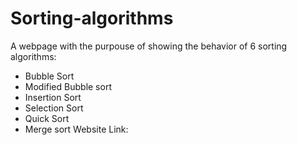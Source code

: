 # Sorting-algorithms
A webpage with the purpouse of showing the behavior of 6 sorting algorithms:
* Bubble Sort
* Modified Bubble sort
* Insertion Sort
* Selection Sort
* Quick Sort
* Merge sort
Website Link: 
